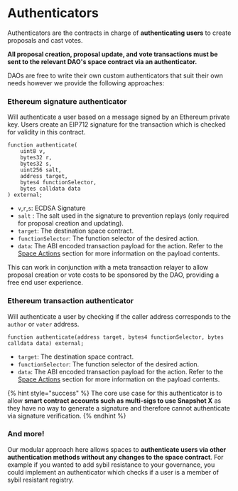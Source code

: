 # Authenticators

Authenticators are the contracts in charge of **authenticating users** to create proposals and cast votes.&#x20;

**All proposal creation, proposal update, and vote transactions must be sent to the relevant DAO's space contract via an authenticator.**

DAOs are free to write their own custom authenticators that suit their own needs however we provide the following approaches:

### Ethereum signature authenticator

Will authenticate a user based on a message signed by an Ethereum private key. Users create an EIP712 signature for the transaction which is checked for validity in this contract.&#x20;

```solidity
function authenticate(
    uint8 v,
    bytes32 r,
    bytes32 s,
    uint256 salt,
    address target,
    bytes4 functionSelector,
    bytes calldata data
) external;
```

* `v`,`r`,`s`: ECDSA Signature
* `salt` : The salt used in the signature to prevention replays (only required for proposal creation and updating).
* `target`: The destination space contract.
* `functionSelector`: The function selector of the desired action.
* `data`: The ABI encoded transaction payload for the action. Refer to the [Space Actions](https://app.gitbook.com/o/-LFgTZvhAg63US8GVxGf/s/Z1apxjsgt60dN7Nlmu01/\~/changes/20/protocol-sx-evm/space) section for more information on the payload contents.&#x20;

This can work in conjunction with a meta transaction relayer to allow proposal creation or vote costs to be sponsored by the DAO, providing a free end user experience.

### Ethereum transaction authenticator

Will authenticate a user by checking if the caller address corresponds to the `author` or `voter` address.&#x20;

```solidity
function authenticate(address target, bytes4 functionSelector, bytes calldata data) external;
```

* `target`: The destination space contract.
* `functionSelector`: The function selector of the desired action.
* `data`: The ABI encoded transaction payload for the action. Refer to the [Space Actions](https://app.gitbook.com/o/-LFgTZvhAg63US8GVxGf/s/Z1apxjsgt60dN7Nlmu01/\~/changes/20/protocol-sx-evm/space) section for more information on the payload contents.&#x20;

{% hint style="success" %}
The core use case for this authenticator is to allow **smart contract accounts such as multi-sigs to use Snapshot X** as they have no way to generate a signature and therefore cannot authenticate via signature verification.
{% endhint %}

### And more!

Our modular approach here allows spaces to **authenticate users via other authentication methods without any changes to the space contract**. For example if you wanted to add sybil resistance to your governance, you could implement an authenticator which checks if a user is a member of sybil resistant registry.&#x20;
